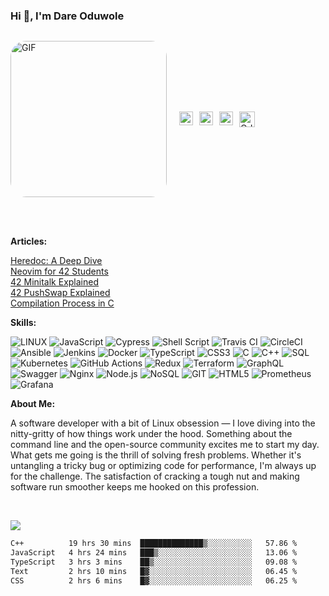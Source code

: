 ### Hi 👋, I'm Dare Oduwole
<div style="display: flex; align-items: center;">

  <img 
    alt="GIF"
    src="https://user-images.githubusercontent.com/50960013/127277181-3871659d-6d90-409e-b6a9-b8279a391430.gif" 
    width="250"
    style="border-radius: 25px; margin-right: 20px;"
    height="auto"
  /> 

  <div>
    <a href="https://dreywesson.netlify.app">
      <img 
        align="left"
        alt="portfolio"
        width="22px"
        src="https://user-images.githubusercontent.com/50960013/127302754-ca427b8b-9c64-4cf3-b7a1-1a8ca6d10bc6.png"
        style="margin-right:10px; background-color: white;"
      />
    </a>
    <a href="https://medium.com/@oduwoledare">
      <img 
        align="left"
        alt="Oduwole Dare | Medium"
        width="22px"
        src="https://upload.wikimedia.org/wikipedia/commons/f/fa/Medium_Logo.webp"
        style="margin-right:10px;"
      />
    </a>
    <a href="https://www.linkedin.com/in/dareoduwole/">
      <img
        align="left" 
        alt="Oduwole's LinkedIn"
        width="22px"
        src="https://upload.wikimedia.org/wikipedia/commons/thumb/8/81/LinkedIn_icon.svg/768px-LinkedIn_icon.svg.png"
        style="margin-right:10px"
      />
    </a>
    <a href="mailto:oduwole.dare.em@gmail.com">
      <img
        align="left"
        alt="Oduwole's gmail" 
        width="25px"
        src="https://upload.wikimedia.org/wikipedia/commons/thumb/7/7e/Gmail_icon_%282020%29.svg/512px-Gmail_icon_%282020%29.svg.png"
        style="margin-right:10px"
      />
    </a>
  </div>
  
</div>

<br/>
<br/>

**Articles:**

[Heredoc: A Deep Dive](https://medium.com/@oduwoledare/heredoc-a-deep-dive-23c82992e522)
<br />
[Neovim for 42 Students](https://medium.com/@oduwoledare/neovim-for-42-students-56bf0815a92a)
<br />
[42 Minitalk Explained](https://medium.com/@oduwoledare/42-minitalk-explained-5b236adc2c24)
<br />
[42 PushSwap Explained](https://medium.com/@oduwoledare/42-push-swap-explained-psuedocodes-ba8108339556)
<br />
[Compilation Process in C](https://medium.com/@oduwoledare/compilation-process-in-c-2c8708bd4b95)


**Skills:**

![LINUX](https://img.shields.io/badge/Linux-FCC624?style=plastic&logo=linux&logoColor=black) ![JavaScript](https://img.shields.io/badge/javascript-%23323330.svg?style=plastic&logo=javascript&logoColor=%23F7DF1E) ![Cypress](https://img.shields.io/badge/cypress-%2317202C.svg?style=plastic&logo=cypress&logoColor=white) ![Shell Script](https://img.shields.io/badge/shell_script-%23121011.svg?style=plastic&logo=gnu-bash&logoColor=white) ![Travis CI](https://img.shields.io/badge/travis%20ci-%232B2F33.svg?style=plastic&logo=travis&logoColor=white) ![CircleCI](https://img.shields.io/badge/circleci-%23000000.svg?style=plastic&logo=circleci&logoColor=white) ![Ansible](https://img.shields.io/badge/ansible-%231A1918.svg?style=plastic&logo=ansible&logoColor=white) ![Jenkins](https://img.shields.io/badge/jenkins-%232C5263.svg?style=plastic&logo=jenkins&logoColor=white) ![Docker](https://img.shields.io/badge/docker-%230db7ed.svg?style=plastic&logo=docker&logoColor=white) ![TypeScript](https://img.shields.io/badge/typescript-%23007ACC.svg?style=plastic&logo=typescript&logoColor=white) ![CSS3](https://img.shields.io/badge/css3-%231572B6.svg?style=plastic&logo=css3&logoColor=white) ![C](https://img.shields.io/badge/c-%2300599C.svg?style=plastic&logo=c&logoColor=white) ![C++](https://img.shields.io/badge/c++-%2300599C.svg?style=plastic&logo=c%2B%2B&logoColor=white)  ![SQL](https://img.shields.io/badge/sql-%230066CC.svg?style=plastic&logo=amazon-dynamodb&logoColor=white) ![Kubernetes](https://img.shields.io/badge/kubernetes-%23326ce5.svg?style=plastic&logo=kubernetes&logoColor=white) ![GitHub Actions](https://img.shields.io/badge/github%20actions-%232088FF.svg?style=plastic&logo=githubactions&logoColor=white) ![Redux](https://img.shields.io/badge/redux-%23593d88.svg?style=plastic&logo=redux&logoColor=white) ![Terraform](https://img.shields.io/badge/terraform-%235835CC.svg?style=plastic&logo=terraform&logoColor=white) ![GraphQL](https://img.shields.io/badge/-GraphQL-E10098?style=plastic&logo=graphql&logoColor=white) ![Swagger](https://img.shields.io/badge/swagger-%2385EA2D.svg?style=plastic&logo=swagger&logoColor=black) ![Nginx](https://img.shields.io/badge/nginx-%23009639.svg?style=plastic&logo=nginx&logoColor=white) ![Node.js](https://img.shields.io/badge/node.js-6DA55F?style=plastic&logo=node.js&logoColor=white) ![NoSQL](https://img.shields.io/badge/nosql-%234ea94b.svg?style=plastic&logo=mongodb&logoColor=white) ![GIT](https://img.shields.io/badge/Git-fc6d26?style=plastic&logo=git&logoColor=white) ![HTML5](https://img.shields.io/badge/html5-%23E34F26.svg?style=plastic&logo=html5&logoColor=white) ![Prometheus](https://img.shields.io/badge/prometheus-%23E6522C.svg?style=plastic&logo=prometheus&logoColor=white) ![Grafana](https://img.shields.io/badge/grafana-%23F46800.svg?style=plastic&logo=grafana&logoColor=white)


**About Me:**
<p>
  A software developer with a bit of Linux obsession — I love diving into the nitty-gritty of how things work under the hood. Something about the command line and the open-source community excites me to start my day.
  What gets me going is the thrill of solving fresh problems. Whether it's untangling a tricky bug or optimizing code for performance, I'm always up for the challenge. The satisfaction of cracking a tough nut and making software run smoother keeps me hooked on this profession.
</p>

<br />

![](https://leetcard.jacoblin.cool/dreywesson?ext=activity)
  

<!--START_SECTION:waka-->

```txt
C++          19 hrs 30 mins  ██████████████▒░░░░░░░░░░   57.86 %
JavaScript   4 hrs 24 mins   ███▒░░░░░░░░░░░░░░░░░░░░░   13.06 %
TypeScript   3 hrs 3 mins    ██▒░░░░░░░░░░░░░░░░░░░░░░   09.08 %
Text         2 hrs 10 mins   █▓░░░░░░░░░░░░░░░░░░░░░░░   06.45 %
CSS          2 hrs 6 mins    █▓░░░░░░░░░░░░░░░░░░░░░░░   06.25 %
```

<!--END_SECTION:waka-->
